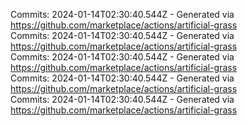 Commits: 2024-01-14T02:30:40.544Z - Generated via https://github.com/marketplace/actions/artificial-grass
<br>
Commits: 2024-01-14T02:30:40.544Z - Generated via https://github.com/marketplace/actions/artificial-grass
<br>
Commits: 2024-01-14T02:30:40.544Z - Generated via https://github.com/marketplace/actions/artificial-grass
<br>
Commits: 2024-01-14T02:30:40.544Z - Generated via https://github.com/marketplace/actions/artificial-grass
<br>
Commits: 2024-01-14T02:30:40.544Z - Generated via https://github.com/marketplace/actions/artificial-grass
<br>
